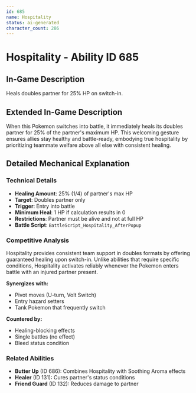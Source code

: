 ```yaml
---
id: 685
name: Hospitality
status: ai-generated
character_count: 286
---
```


# Hospitality - Ability ID 685

## In-Game Description
Heals doubles partner for 25% HP on switch-in.  

## Extended In-Game Description
When this Pokemon switches into battle, it immediately heals its doubles partner for 25% of the partner's maximum HP. This welcoming gesture ensures allies stay healthy and battle-ready, embodying true hospitality by prioritizing teammate welfare above all else with consistent healing.

## Detailed Mechanical Explanation

### Technical Details

- **Healing Amount**: 25% (1/4) of partner's max HP
- **Target**: Doubles partner only  
- **Trigger**: Entry into battle
- **Minimum Heal**: 1 HP if calculation results in 0
- **Restrictions**: Partner must be alive and not at full HP
- **Battle Script**: `BattleScript_Hospitality_AfterPopup`

### Competitive Analysis

Hospitality provides consistent team support in doubles formats by offering guaranteed healing upon switch-in. Unlike abilities that require specific conditions, Hospitality activates reliably whenever the Pokemon enters battle with an injured partner present.

**Synergizes with:**
- Pivot moves (U-turn, Volt Switch)
- Entry hazard setters
- Tank Pokemon that frequently switch

**Countered by:**
- Healing-blocking effects
- Single battles (no effect)
- Bleed status condition

### Related Abilities

- **Butter Up** (ID 686): Combines Hospitality with Soothing Aroma effects
- **Healer** (ID 131): Cures partner's status conditions
- **Friend Guard** (ID 132): Reduces damage to partner